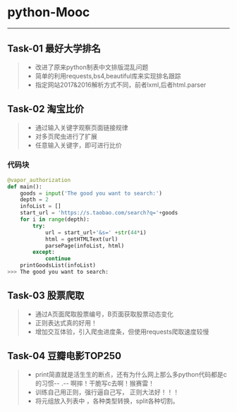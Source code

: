 # python-Mooc

------

## Task-01 最好大学排名
> * 改进了原来python制表中文排版混乱问题
> * 简单的利用requests,bs4,beautiful库来实现排名跟踪
> * 指定网站2017&2016解析方式不同，前者lxml,后者html.parser

## Task-02 淘宝比价
> * 通过输入关键字观察页面链接规律
> * 对多页爬虫进行了扩展
> * 任意输入关键字，即可进行比价

### 代码块
``` python
@vapor_authorization
def main():
	goods = input('The good you want to search:') 
	depth = 2
	infoList = []
	start_url = 'https://s.taobao.com/search?q='+goods
	for i in range(depth):
		try:
			url = start_url+'&s=' +str(44*i)
			html = getHTMLText(url)
			parsePage(infoList, html)
		except:
			continue
	printGoodsList(infoList)
>>> The good you want to search:


```
## Task-03 股票爬取
> * 通过A页面爬取股票编号，B页面获取股票动态变化
> * 正则表达式真的好用！
> * 增加交互体验，引入爬虫进度条，但使用requests爬取速度较慢 

## Task-04 豆瓣电影TOP250
> *  print简直就是活生生的断点，还有为什么网上那么多python代码都是c的习惯-- .-- 啊摔！干脆写c去啊！猴赛雷！
> * 训练自己用正则，强行逼自己写， 正则大法好！！！ 
> * 将元组放入列表中 ，各种类型转换，split各种切割。


